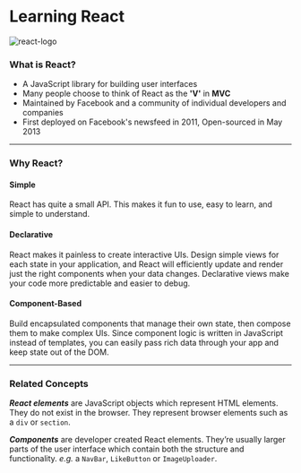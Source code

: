 # Learning React

![react-logo](https://static.oschina.net/uploads/space/2016/0912/074134_YtbD_2903254.png)

### What is React?
* A JavaScript library for building user interfaces
* Many people choose to think of React as the **'V'** in **MVC**
* Maintained by Facebook and a community of individual developers and companies
* First deployed on Facebook's newsfeed in 2011, Open-sourced in May 2013
***

### Why React?
#### Simple
React has quite a small API. This makes it fun to use, easy to learn, and simple to understand.
#### Declarative
React makes it painless to create interactive UIs. Design simple views for each state in your application, and React will efficiently update and render just the right components when your data changes.
Declarative views make your code more predictable and easier to debug.
#### Component-Based
Build encapsulated components that manage their own state, then compose them to make complex UIs.
Since component logic is written in JavaScript instead of templates, you can easily pass rich data through your app and keep state out of the DOM.

***

### Related Concepts

***React elements*** are JavaScript objects which represent HTML elements. They do not exist in the browser. They represent browser elements such as a `div` or `section`.

***Components*** are developer created React elements. They’re usually larger parts of the user interface which contain both the structure and functionality.  *e.g.* a `NavBar`, `LikeButton` or `ImageUploader`.




